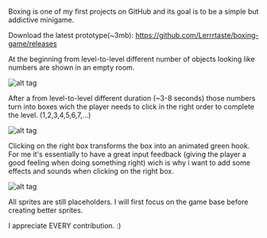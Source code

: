 Boxing is one of my first projects on GitHub and its goal is to be a simple but addictive minigame.

Download the latest prototype(~3mb): https://github.com/Lerrrtaste/boxing-game/releases

At the beginning from level-to-level different number of objects looking like numbers are shown in an empty room.

![alt tag](http://i.imgur.com/diQC3iy.png)

After a from level-to-level different duration (~3-8 seconds) those numbers turn into boxes wich the player needs to click in the right
order to complete the level. (1,2,3,4,5,6,7,...)

![alt tag](http://i.imgur.com/vI0xu5m.png)

Clicking on the right box transforms the box into an animated green hook. For me it's essentially to have a great input feedback (giving
the player a good feeling when doing something right) wich is why i want to add some effects and sounds when clicking on the right box.

![alt tag](http://i.imgur.com/0BMw5ek.png)

All sprites are still placeholders. I will first focus on the game base before creating better sprites.

I appreciate EVERY contribution. :)
